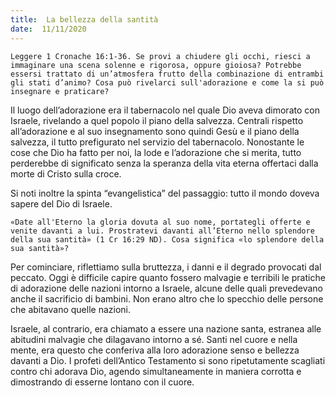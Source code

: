```yaml
---
title:  La bellezza della santità
date:  11/11/2020
---
```


`Leggere 1 Cronache 16:1-36. Se provi a chiudere gli occhi, riesci a immaginare una scena solenne e rigorosa, oppure gioiosa? Potrebbe essersi trattato di un’atmosfera frutto della combinazione di entrambi gli stati d’animo? Cosa può rivelarci sull'adorazione e come la si può insegnare e praticare?`

Il luogo dell’adorazione era il tabernacolo nel quale Dio aveva dimorato con Israele, rivelando a quel popolo il piano della salvezza. Centrali rispetto all’adorazione e al suo insegnamento sono quindi Gesù e il piano della salvezza, il tutto prefigurato nel servizio del tabernacolo. Nonostante le cose che Dio ha fatto per noi, la lode e l’adorazione che si merita, tutto perderebbe di significato senza la speranza della vita eterna offertaci dalla morte di Cristo sulla croce.

Si noti inoltre la spinta “evangelistica” del passaggio: tutto il mondo doveva sapere del Dio di Israele.

`«Date all'Eterno la gloria dovuta al suo nome, portategli offerte e venite davanti a lui. Prostratevi davanti all’Eterno nello splendore della sua santità» (1 Cr 16:29 ND). Cosa significa «lo splendore della sua santità»?`

Per cominciare, riflettiamo sulla bruttezza, i danni e il degrado provocati dal peccato. Oggi è difficile capire quanto fossero malvagie e terribili le pratiche di adorazione delle nazioni intorno a Israele, alcune delle quali prevedevano anche il sacrificio di bambini. Non erano altro che lo specchio delle persone che abitavano quelle nazioni.

Israele, al contrario, era chiamato a essere una nazione santa, estranea alle abitudini malvagie che dilagavano intorno a sé. Santi nel cuore e nella mente, era questo che conferiva alla loro adorazione senso e bellezza davanti a Dio. I profeti dell’Antico Testamento si sono ripetutamente scagliati contro chi adorava Dio, agendo simultaneamente in maniera corrotta e dimostrando di esserne lontano con il cuore.